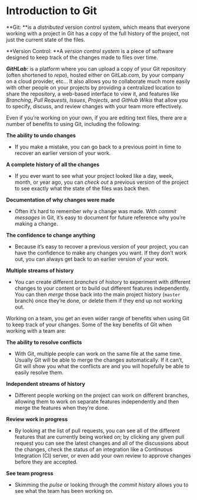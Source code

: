 # Introduction to Git

**Git: **is a _distributed_ version control system, which means that everyone working with a project in Git has a copy of the full history of the project, not just the current state of the files.

**Version Control: **A _version control system_ is a piece of software designed to keep track of the changes made to files over time.

_**GitHLab:**_ is a platform where you can upload a copy of your Git repository \(often shortened to _repo_\), hosted either on GitLab.com, by your company on a cloud provider, etc...  It also allows you to collaborate much more easily with other people on your projects by providing a centralized location to share the repository, a web-based interface to view it, and features like _Branching_, _Pull Requests_, _Issues_, _Projects_, and _GitHub Wikis_ that allow you to specify, discuss, and review changes with your team more effectively.

Even if you’re working on your own, if you are editing text files, there are a number of benefits to using Git, including the following:

**The ability to undo changes**

* If you make a mistake, you can go back to a previous point in time to recover an earlier version of your work.

**A complete history of all the changes**

* If you ever want to see what your project looked like a day, week, month, or year ago, you can _check out_ a previous version of the project to see exactly what the state of the files was back then.

**Documentation of why changes were made**

* Often it’s hard to remember _why_ a change was made. With _commit messages_ in Git, it’s easy to document for future reference why you’re making a change.

**The confidence to change anything**

* Because it’s easy to recover a previous version of your project, you can have the confidence to make any changes you want. If they don’t work out, you can always get back to an earlier version of your work.

**Multiple streams of history**

* You can create different _branches_ of history to experiment with different changes to your content or to build out different features independently. You can then _merge_ those back into the main project history \(`master` branch\) once they’re done, or delete them if they end up not working out.

Working on a team, you get an even wider range of benefits when using Git to keep track of your changes. Some of the key benefits of Git when working with a team are:

**The ability to resolve conflicts**

* With Git, multiple people can work on the same file at the same time. Usually Git will be able to merge the changes automatically. If it can’t, Git will show you what the conflicts are and you will hopefully be able to easily resolve them.

**Independent streams of history**

* Different people working on the project can work on different branches, allowing them to work on separate features independently and then merge the features when they’re done.

**Review work in progress**

* By looking at the list of pull requests, you can see all of the different features that are currently being worked on; by clicking any given pull request you can see the latest changes and all of the discussions about the changes, check the status of an integration like a Continuous Integration \(CI\) server, or even add your own review to approve changes before they are accepted.

**See team progress**

* Skimming the _pulse_ or looking through the _commit history_ allows you to see what the team has been working on.



